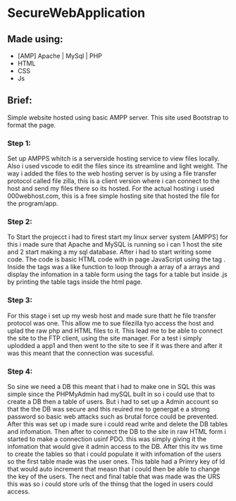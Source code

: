 # SecureWebApplication

## Made using:

- [AMP] Apache | MySql | PHP
- HTML
- CSS
- Js

## Brief:

Simple website hosted using basic AMPP server. This site used Bootstrap to format the page. 

### Step 1:
Set up AMPPS whitch is a serverside hosting service to view files locally. Also i used vscode to edit the files since its streamline and light weight. The way i added the files to the web hosting server is by using a file transfer protocol called file zilla, this is a client version where i can connect to the host and send my files there so its hosted. For the actual hosting i used 000webhost.com, this is a free simple hosting site that hosted the file for the program/app.  

### Step 2:
To Start the projecct i had to firest start my linux server system [AMPPS] for this i made sure that Apache and MySQL is running so i can 1 host the site and 2 start making a my sql database. After i had to start writing some code. The code is basic HTML code with in page JavaScript using the tag <script> </script>. Inside the tags was a like function to loop through a array of a arrays and display the infomation in a table form using the tags for a table but inside .js by printing the table tags inside the html page. 

### Step 3:
For this stage i set up my wesb host and made sure thatt he file transfer protocol was one. This allow me to sue filezilla tyo access the host and uplad the raw php and HTML files to it. This lead me to be able to connect the site to the FTP client, using the site manager. For a test i simply uplodded a app1 and then went to the site to see if it was there and after it was this meant that the connection was sucessful. 

### Step 4:
So sine we need a DB this meant that i had to make one in SQL this was simple since the PHPMyAdmin had mySQL built in so i could use that to create a DB then a table of users. But i had to set up a Admin account so that the the DB was secure and this reuired me to genergat e a strong password so basic web attacks such as brutal force could be prevented. After this was set up i made sure i could read write and delete the DB tables and infomation. Then after to connect the DB to the site in raw HTML form i started to make a connection usinf PDO. this was simply giving it the infomation that would give it admin access to the DB. After this itv ws time to create the tables so that i could populate it with infomation of the users so the first table made was the user ones. This table had a Primry key of Id that would auto increment that measn that i could then be able to change the key of the users. The nect and final table that was made was the URS this was so i could store urls of the thinsg that the loged in users could access.  
